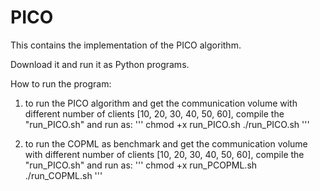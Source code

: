 # PICO

This contains the implementation of the PICO algorithm.

Download it and run it as Python programs.

How to run the program:
1. to run the PICO algorithm and get the communication volume with different number of clients [10, 20, 30, 40, 50, 60], compile the "run_PICO.sh" and run as:
'''
chmod +x run_PICO.sh
./run_PICO.sh
'''

1. to run the COPML as benchmark and get the communication volume with different number of clients [10, 20, 30, 40, 50, 60], compile the "run_PICO.sh" and run as:
'''
chmod +x run_PCOPML.sh
./run_COPML.sh
'''
